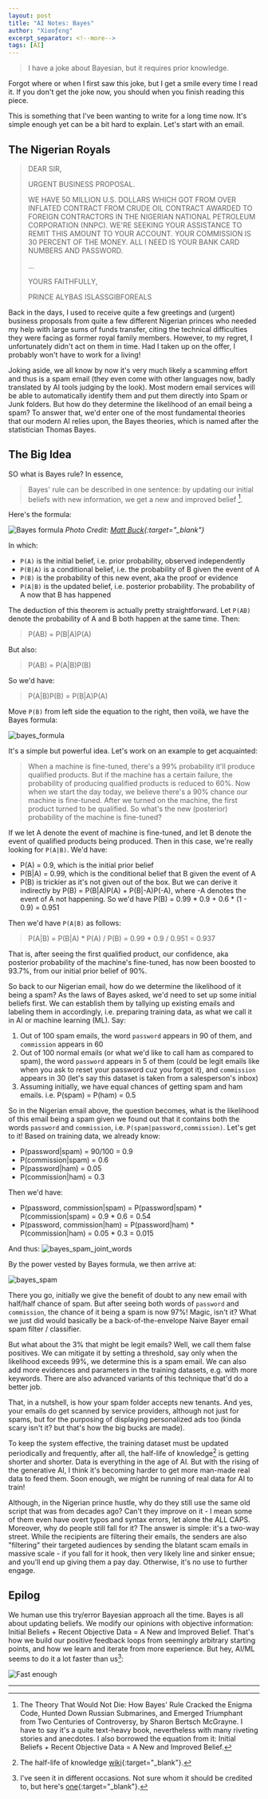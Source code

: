 ```yaml
---
layout: post
title: "AI Notes: Bayes"
author: "Χiαoƒϵng"
excerpt_separator: <!--more-->
tags: [AI]
---
```


> I have a joke about Bayesian, but it requires prior knowledge<!--more-->.

Forgot where or when I first saw this joke, but I get a smile every time I read it. If you don't get the joke now, you should when you finish reading this piece.

This is something that I've been wanting to write for a long time now. It's simple enough yet can be a bit hard to explain. Let's start with an email.

## The Nigerian Royals

> DEAR SIR,
>
> URGENT BUSINESS PROPOSAL.
>
> WE HAVE 50 MILLION U.S. DOLLARS WHICH GOT FROM <!--more--> OVER INFLATED CONTRACT FROM CRUDE OIL CONTRACT AWARDED TO FOREIGN CONTRACTORS IN THE NIGERIAN NATIONAL PETROLEUM CORPORATION (NNPC). WE'RE SEEKING YOUR ASSISTANCE TO REMIT THIS AMOUNT TO YOUR ACCOUNT. YOUR COMMISSION IS 30 PERCENT OF THE MONEY. ALL I NEED IS YOUR BANK CARD NUMBERS AND PASSWORD.
>
> ...
>
> YOURS FAITHFULLY,
>
> PRINCE ALYBAS ISLASSGIBFOREALS

Back in the days, I used to receive quite a few greetings and (urgent) business proposals from quite a few different Nigerian princes who needed my help with large sums of funds transfer, citing the technical difficulties they were facing as former royal family members. However, to my regret, I unfortunately didn't act on them in time. Had I taken up on the offer, I probably won't have to work for a living!

Joking aside, we all know by now it's very much likely a scamming effort and thus is a spam email (they even come with other languages now, badly translated by AI tools judging by the look). Most modern email services will be able to automatically identify them and put them directly into Spam or Junk folders. But how do they determine the likelihood of an email being a spam? To answer that, we'd enter one of the most fundamental theories that our modern AI relies upon, the Bayes theories, which is named after the statistician Thomas Bayes.

## The Big Idea

SO what is Bayes rule? In essence,

> Bayes' rule can be described in one sentence: by updating our initial beliefs with new information, we get a new and improved belief [^fn1].

Here's the formula:

![Bayes formula](../assets/images/20231112/bayes_neon.jpeg)
*Photo Credit: [Matt Buck](https://www.flickr.com/photos/mattbuck007/3676624894){:target="_blank"}*

In which:

* `P(A)` is the initial belief, i.e. prior probability, observed independently
* `P(B|A)` is a conditional belief, i.e. the probability of B given the event of A
* `P(B)` is the probability of this new event, aka the proof or evidence
* `P(A|B)` is the updated belief, i.e. posterior probability. The probability of A now that B has happened

The deduction of this theorem is actually pretty straightforward. Let `P(AB)` denote the probability of A and B both happen at the same time. Then:

> P(AB) = P(B\|A)P(A)

But also:

> P(AB) = P(A\|B)P(B)

So we'd have:

> P(A\|B)P(B) = P(B\|A)P(A)

Move `P(B)` from left side the equation to the right, then voilà, we have the Bayes formula:

![bayes_formula](../assets/images/20231112/bayes_formula.png)

It's a simple but powerful idea. Let's work on an example to get acquainted:

> When a machine is fine-tuned, there's a 99% probability it'll produce qualified products. But if the machine has a certain failure, the probability of producing qualified products is reduced to 60%. Now when we start the day today, we believe there's a 90% chance our machine is fine-tuned. After we turned on the machine, the first product turned to be qualified. So what's the new (posterior) probability of the machine is fine-tuned?

If we let A denote the event of machine is fine-tuned, and let B denote the event of qualified products being produced. Then in this case, we're really looking for `P(A|B)`. We'd have:

* P(A) = 0.9, which is the initial prior belief
* P(B\|A) = 0.99, which is the conditional belief that B given the event of A
* P(B) is trickier as it's not given out of the box. But we can derive it indirectly by P(B) = P(B\|A)P(A) + P(B\|-A)P(-A), where -A denotes the event of A not happening. So we'd have P(B) = 0.99 * 0.9 + 0.6 * (1 - 0.9) = 0.951

Then we'd have `P(A|B)` as follows:

> P(A\|B) = P(B\|A) * P(A) / P(B) = 0.99 * 0.9 / 0.951 = 0.937

That is, after seeing the first qualified product, our confidence, aka posterior probability of the machine's fine-tuned, has now been boosted to 93.7%, from our initial prior belief of 90%.

So back to our Nigerian email, how do we determine the likelihood of it being a spam? As the laws of Bayes asked, we'd need to set up some initial beliefs first. We can establish them by tallying up existing emails and labeling them in accordingly, i.e. preparing training data, as what we call it in AI or machine learning (ML). Say:

1. Out of 100 spam emails, the word `password` appears in 90 of them, and `commission` appears in 60
2. Out of 100 normal emails (or what we'd like to call ham as compared to spam), the word `password` appears in 5 of them (could be legit emails like when you ask to reset your password cuz you forgot it), and `commission` appears in 30 (let's say this dataset is taken from a salesperson's inbox)
3. Assuming initially, we have equal chances of getting spam and ham emails. i.e. P(spam) = P(ham) = 0.5

So in the Nigerian email above, the question becomes, what is the likelihood of this email being a spam given we found out that it contains both the words `password` and `commission`, i.e. `P(spam|password,commission)`. Let's get to it! Based on training data, we already know:

* P(password\|spam) = 90/100 = 0.9
* P(commission\|spam) = 0.6
* P(password\|ham) = 0.05
* P(commission\|ham) = 0.3

Then we'd have:

* P(password, commission\|spam) = P(password\|spam) * P(commission\|spam) = 0.9 * 0.6 = 0.54
* P(password, commission\|ham) = P(password\|ham) * P(commission\|ham) = 0.05 * 0.3 = 0.015

And thus:
![bayes_spam_joint_words](../assets/images/20231112/bayes_spam_joint_words.png)

By the power vested by Bayes formula, we then arrive at:

![bayes_spam](../assets/images/20231112/bayes_spam.png)

There you go, initially we give the benefit of doubt to any new email with half/half chance of spam. But after seeing both words of `password` and `commission`, the chance of it being a spam is now 97%! Magic, isn't it? What we just did would basically be a back-of-the-envelope Naive Bayer email spam filter / classifier.

But what about the 3% that might be legit emails? Well, we call them false positives. We can mitigate it by setting a threshold, say only when the likelihood exceeds 99%, we determine this is a spam email. We can also add more evidences and parameters in the training datasets, e.g. with more keywords. There are also advanced variants of this technique that'd do a better job.

That, in a nutshell, is how your spam folder accepts new tenants. And yes, your emails do get scanned by service providers, although not just for spams, but for the purposing of displaying personalized ads too (kinda scary isn't it? but that's how the big bucks are made).

To keep the system effective, the training dataset must be updated periodically and frequently, after all, the half-life of knowledge[^fn2] is getting shorter and shorter. Data is everything in the age of AI. But with the rising of the generative AI, I think it's becoming harder to get more man-made real data to feed them. Soon enough, we might be running of real data for AI to train!

Although, in the Nigerian prince hustle, why do they still use the same old script that was from decades ago? Can't they improve on it - I mean some of them even have overt typos and syntax errors, let alone the ALL CAPS. Moreover, why do people still fall for it? The answer is simple: it's a two-way street. While the recipients are filtering their emails, the senders are also "filtering" their targeted audiences by sending the blatant scam emails in massive scale - if you fall for it hook, then very likely line and sinker ensue; and you'll end up giving them a pay day. Otherwise, it's no use to further engage.

## Epilog

We human use this try/error Bayesian approach all the time. Bayes is all about updating beliefs. We modify our opinions with objective information: Initial Beliefs + Recent Objective Data = A New and Improved Belief. That's how we build our positive feedback loops from seemingly arbitrary starting points, and how we learn and iterate from more experience. But hey, AI/ML seems to do it a lot faster than us[^fn3]:

![Fast enough](../assets/images/20231112/ml_fast_enough.png)

---
[^fn1]: The Theory That Would Not Die: How Bayes' Rule Cracked the Enigma Code, Hunted Down Russian Submarines, and Emerged Triumphant from Two Centuries of Controversy, by Sharon Bertsch McGrayne. I have to say it's a quite text-heavy book, nevertheless with many riveting stories and anecdotes. I also borrowed the equation from it: Initial Beliefs + Recent Objective Data = A New and Improved Belief.
[^fn2]: The half-life of knowledge [wiki](https://en.wikipedia.org/wiki/Half-life_of_knowledge){:target="_blank"}.
[^fn3]: I've seen it in different occasions. Not sure whom it should be credited to, but here's [one](https://sprignaturemoves.com/machine-learning-2/){:target="_blank"}.
